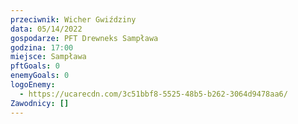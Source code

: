 ```yaml
---
przeciwnik: Wicher Gwiździny
data: 05/14/2022
gospodarze: PFT Drewneks Sampława
godzina: 17:00
miejsce: Sampława
pftGoals: 0
enemyGoals: 0
logoEnemy:
  - https://ucarecdn.com/3c51bbf8-5525-48b5-b262-3064d9478aa6/
Zawodnicy: []
---
```

